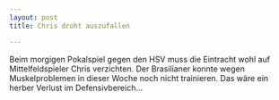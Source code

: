 ```yaml
---
layout: post
title: Chris droht auszufallen

---
```


Beim morgigen Pokalspiel gegen den HSV muss die Eintracht wohl auf Mittelfeldspieler Chris verzichten. Der Brasilianer konnte wegen Muskelproblemen in dieser Woche noch nicht trainieren. Das wäre ein herber Verlust im Defensivbereich...


